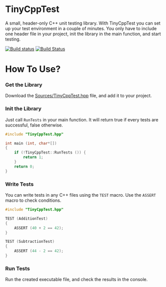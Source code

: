 # TinyCppTest

A small, header-only C++ unit testing library. With TinyCppTest you can set up your test environment in a couple of minutes. You only have to include one header file in your project, init the library in the main function, and start testing.

[![Build status](https://ci.appveyor.com/api/projects/status/6ih2b1i76b0u5wku?svg=true)](https://ci.appveyor.com/project/kovacsv/tinycpptest)
[![Build Status](https://travis-ci.com/kovacsv/TinyCppTest.svg?branch=main)](https://travis-ci.com/kovacsv/TinyCppTest)

# How To Use?

### Get the Library

Download the [Sources/TinyCppTest.hpp](Sources/TinyCppTest.hpp) file, and add it to your project.

### Init the Library

Just call `RunTests` in your main function. It will return true if every tests are successful, false otherwise.

```cpp
#include "TinyCppTest.hpp"

int main (int, char*[])
{
    if (!TinyCppTest::RunTests ()) {
        return 1;
    }
    return 0;
}
```

### Write Tests

You can write tests in any C++ files using the `TEST` macro. Use the `ASSERT` macro to check conditions.

```cpp
#include "TinyCppTest.hpp"

TEST (AdditionTest)
{
    ASSERT (40 + 2 == 42);
}

TEST (SubtractionTest)
{
    ASSERT (44 - 2 == 42);
}
```

### Run Tests

Run the created executable file, and check the results in the console.
